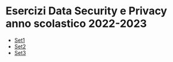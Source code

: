# Esercizi Data Security e Privacy anno scolastico 2022-2023

- [Set1](/Set_1/Relazione_Set_1.md)
- [Set2](/Set_2/Relazione_Set_2.md)
- [Set3](/Set_3/Relazione_Set_3.md)
